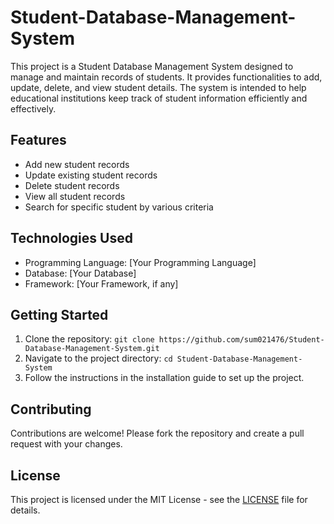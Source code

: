 # Student-Database-Management-System

This project is a Student Database Management System designed to manage and maintain records of students. It provides functionalities to add, update, delete, and view student details. The system is intended to help educational institutions keep track of student information efficiently and effectively.

## Features
- Add new student records
- Update existing student records
- Delete student records
- View all student records
- Search for specific student by various criteria

## Technologies Used
- Programming Language: [Your Programming Language]
- Database: [Your Database]
- Framework: [Your Framework, if any]

## Getting Started
1. Clone the repository: `git clone https://github.com/sum021476/Student-Database-Management-System.git`
2. Navigate to the project directory: `cd Student-Database-Management-System`
3. Follow the instructions in the installation guide to set up the project.

## Contributing
Contributions are welcome! Please fork the repository and create a pull request with your changes.

## License
This project is licensed under the MIT License - see the [LICENSE](LICENSE) file for details.
